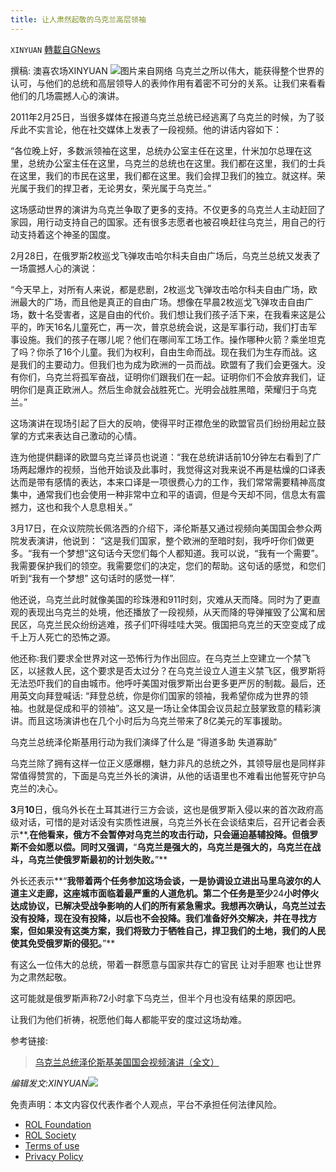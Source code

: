 ```yaml
---
title: 让人肃然起敬的乌克兰高层领袖
---
```

`XINYUAN` [轉載自GNews](https://gnews.org/zh-hans/2202515/)

撰稿: 澳喜农场XINYUAN
![](https://assets.gnews.org/wp-content/uploads/2022/03/african-lion-gafcdc89a1_1920-400x225.jpg)图片来自网络
乌克兰之所以伟大，能获得整个世界的认可，与他们的总统和高层领导人的表帅作用有着密不可分的关系。让我们来看看他们的几场震撼人心的演讲。

2011年2月25日，当很多媒体在报道乌克兰总统已经逃离了乌克兰的时候，为了驳斥此不实言论，他在社交媒体上发表了一段视频。他的讲话内容如下：

“各位晚上好，多数派领袖在这里，总统办公室主任在这里，什米加尔总理在这里，总统办公室主任在这里，乌克兰的总统也在这里。我们都在这里，我们的士兵在这里，我们的市民在这里，我们都在这里。我们会捍卫我们的独立。就这样。荣光属于我们的捍卫者，无论男女，荣光属于乌克兰。”

这场感动世界的演讲为乌克兰争取了更多的支持。不仅更多的乌克兰人主动赶回了家园，用行动支持自己的国家。还有很多志愿者也被召唤赶往乌克兰，用自己的行动支持着这个神圣的国度。

2月28日，在俄罗斯2枚巡戈飞弹攻击哈尔科夫自由广场后，乌克兰总统又发表了一场震撼人心的演说：

“今天早上，对所有人来说，都是悲剧，2枚巡戈飞弹攻击哈尔科夫自由广场，欧洲最大的广场，而且他是真正的自由广场。想像在早晨2枚巡戈飞弹攻击自由广场，数十名受害者，这是自由的代价。我们想让我们孩子活下来，在我看来这是公平的，昨天16名儿童死亡，再一次，普京总统会说，这是军事行动，我们打击军事设施。我们的孩子在哪儿呢？他们在哪间军工场工作。操作哪种火箭？乘坐坦克了吗？你杀了16个儿童。我们为权利，自由生命而战。现在我们为生存而战。这是我们的主要动力。但我们也为成为欧洲的一员而战。欧盟有了我们会更强大。没有你们，乌克兰将孤军奋战，证明你们跟我们在一起。证明你们不会放弃我们，证明你们是真正欧洲人。然后生命就会战胜死亡。光明会战胜黑暗，荣耀归于乌克兰。”

这场演讲在现场引起了巨大的反响，使得平时正襟危坐的欧盟官员们纷纷用起立鼓掌的方式来表达自己激动的心情。

连为他提供翻译的欧盟乌克兰译员也说道：“我在总统讲话前10分钟左右看到了广场两起爆炸的视频，当他开始谈及此事时，我觉得这对我来说不再是枯燥的口译表达而是带有感情的表达，本来口译是一项很费心力的工作，我们常常需要精神高度集中，通常我们也会使用一种非常中立和平的语调，但是今天却不同，信息太有震撼力，这也和我个人息息相关。”

3月17日，在众议院院长佩洛西的介绍下，泽伦斯基又通过视频向美国国会参众两院发表演讲，他说到： “这是我们国家，整个欧洲的至暗时刻，我呼吁你们做更多。“我有一个梦想”这句话今天您们每个人都知道。我可以说，“我有一个需要”。我需要保护我们的领空。我需要您们的决定，您们的帮助。这句话的感觉，和您们听到“我有一个梦想” 这句话时的感觉一样”.

他还说，乌克兰此时就像美国的珍珠港和911时刻，灾难从天而降。同时为了更直观的表现出乌克兰的处境，他还播放了一段视频，从天而降的导弹摧毁了公寓和居民区，乌克兰民众纷纷逃难，孩子们吓得哇哇大哭。俄国把乌克兰的天空变成了成千上万人死亡的恐怖之源。

他还称:我们要求全世界对这一恐怖行为作出回应。在乌克兰上空建立一个禁飞区，以拯救人民，这个要求是否太过分？在乌克兰设立人道主义禁飞区，俄罗斯将无法恐吓我们的自由城市。他呼吁美国对俄罗斯出台更多更严厉的制裁。最后，还用英文向拜登喊话: “拜登总统，你是你们国家的领袖，我希望你成为世界的领袖。也就是促成和平的领袖”。这又是一场让全体国会议员起立鼓掌致意的精彩演讲。而且这场演讲也在几个小时后为乌克兰带来了8亿美元的军事援助。

乌克兰总统泽伦斯基用行动为我们演绎了什么是 “得道多助 失道寡助”

乌克兰除了拥有这样一位正义感爆棚，魅力非凡的总统之外，其领导层也是同样非常值得赞赏的，下面是乌克兰外长的演讲，从他的话语里也不难看出他誓死守护乌克兰的决心。

**3**月**10**日，俄乌外长在土耳其进行三方会谈，这也是俄罗斯入侵以来的首次政府高级对话，可惜的是对话没有实质性进展，乌克兰外长在会谈结束后，召开记者会表示**,**在他看来，俄方不会暂停对乌克兰的攻击行动，只会逼迫基辅投降。但俄罗斯不会如愿以偿。同时又强调，**“**乌克兰是强大的，乌克兰是强大的，乌克兰在战斗，乌克兰使俄罗斯最初的计划失败。**”**

外长还表示**“**我带着两个任务参加这场会谈，一是协调设立进出马里乌波尔的人道主义走廊，这座城市面临着最严重的人道危机。第二个任务是至少**24**小时停火达成协议，已解决受战争影响的人们的所有紧急需求。我想再次确认，乌克兰过去没有投降，现在没有投降，以后也不会投降。我们准备好外交解决，并在寻找方案，但如果没有这类方案，我们将致力于牺牲自己，捍卫我们的土地，我们的人民使其免受俄罗斯的侵犯。**”**

有这么一位伟大的总统，带着一群愿意与国家共存亡的官民 让对手胆寒 也让世界为之肃然起敬。

这可能就是俄罗斯声称72小时拿下乌克兰，但半个月也没有结果的原因吧。

让我们为他们祈祷，祝愿他们每人都能平安的度过这场劫难。



参考链接:



> [乌克兰总统泽伦斯基美国国会视频演讲（全文）](https://solacemedia.co.nz/%e4%b9%8c%e5%85%8b%e5%85%b0%e6%80%bb%e7%bb%9f%e6%b3%bd%e4%bc%a6%e6%96%af%e5%9f%ba%e7%be%8e%e5%9b%bd%e5%9b%bd%e4%bc%9a%e8%a7%86%e9%a2%91%e6%bc%94%e8%ae%b2%ef%bc%88%e5%85%a8%e6%96%87%ef%bc%89/)



*编辑发文:XINYUAN*![](https://assets.gnews.org/wp-content/uploads/2022/03/logo正版澳喜2-13.jpeg)






 

免责声明：本文内容仅代表作者个人观点，平台不承担任何法律风险。

- [ROL Foundation](https://rolfoundation.org/)
- [ROL Society](https://rolsociety.org/)
- [Terms of use](https://gnews.org/terms-of-use-3/)
- [Privacy Policy](https://gnews.org/privacy-policy/)
